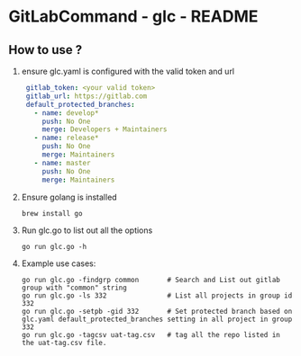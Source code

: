 # GitLabCommand - glc - README

## How to use ?
1. ensure glc.yaml is configured with the valid token and url

   ```yaml
    gitlab_token: <your valid token>
    gitlab_url: https://gitlab.com
    default_protected_branches:
	  - name: develop*
	    push: No One
	    merge: Developers + Maintainers
	  - name: release*
	    push: No One
	    merge: Maintainers
	  - name: master
	    push: No One
	    merge: Maintainers
	```

2. Ensure golang is installed

   ```
   brew install go
   ```

3. Run glc.go to list out all the options
   
   ```
   go run glc.go -h
   ```

4. Example use cases:

	```
	go run glc.go -findgrp common       # Search and List out gitlab group with "common" string
	go run glc.go -ls 332               # List all projects in group id 332
	go run glc.go -setpb -gid 332       # Set protected branch based on glc.yaml default_protected_branches setting in all project in group 332
	go run glc.go -tagcsv uat-tag.csv   # tag all the repo listed in the uat-tag.csv file.
	```
